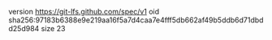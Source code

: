 version https://git-lfs.github.com/spec/v1
oid sha256:97183b6388e9e219aa16f5a7d4caa7e4fff5db662af49b5ddb6d71dbdd25d984
size 23
